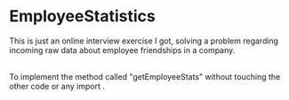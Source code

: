 # EmployeeStatistics
This is just an online interview exercise I got, solving a problem regarding incoming raw data about employee friendships in a company.

<br>
To implement the method called "getEmployeeStats" without touching the other code or any import . 

